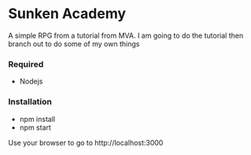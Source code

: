 # Sunken Academy

A simple RPG from a tutorial from MVA.  I am going to do the tutorial then branch out to do some of my own things

### Required
- Nodejs

### Installation
- npm install
- npm start

Use your browser to go to http://localhost:3000

